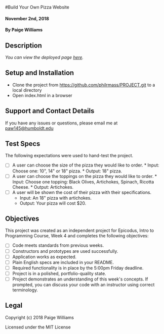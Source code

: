 #Build Your Own Pizza Website

#### November 2nd, 2018

#### By **Paige Williams**

## Description

_You can view the deployed page [here](https://philrmass.github.io/PROJECT)._

## Setup and Installation

* Clone the project from https://github.com/philrmass/PROJECT.git to a local directory
* Open index.html in a browser

## Support and Contact Details

If you have any issues or questions, please email me at paw145@humboldt.edu

## Test Specs

The following expectations were used to hand-test the project.

- [ ] A user can choose the size of the pizza they would like to order.
      * Input: Choose one: 10", 14" or 18" pizza.
      * Output: 18" pizza.
- [ ] A user can choose the toppings on the pizza they would like to order.
      * Input: Choose one topping: Black Olives, Artichokes, Spinach, Ricotta Cheese.
      * Output: Artichokes.      
- [ ] A user will be shown the cost of their pizza with their specifications.      
    * Input: An 18" pizza with artichokes.
    * Output: Your pizza will cost $20.


## Objectives

This project was created as an independent project for Epicodus, Intro to Programming Course, Week 4 and completes the following objectives:

- [ ] Code meets standards from previous weeks.
- [ ] Constructors and prototypes are used successfully.
- [ ] Application works as expected.
- [ ] Plain English specs are included in your README.
- [ ] Required functionality is in place by the 5:00pm Friday deadline.
- [ ] Project is in a polished, portfolio-quality state.
- [ ] Project demonstrates an understanding of this week's concepts. If prompted, you can discuss your code with an instructor using correct terminology.

## Legal

Copyright (c) 2018 Paige Williams

Licensed under the MIT License
